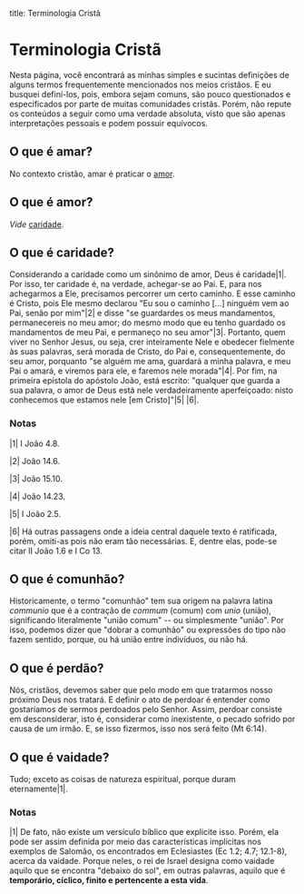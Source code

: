 title: Terminologia Cristã

# Terminologia Cristã

Nesta página, você encontrará as minhas simples e sucintas definições de alguns
termos frequentemente mencionados nos meios cristãos. E eu busquei definí-los,
pois, embora sejam comuns, são pouco questionados e especificados por parte de
muitas comunidades cristãs. Porém, não repute os conteúdos a seguir como uma
verdade absoluta, visto que são apenas interpretações pessoais e podem possuir
equívocos.


## O que é amar?

No contexto cristão, amar é praticar o [amor](#o-que-amor).

## O que é amor?

*Vide* [caridade](#o-que-caridade).

## O que é caridade?

Considerando a caridade como um sinônimo de amor, Deus é caridade\|1\|. Por isso,
ter caridade é, na verdade, achegar-se ao Pai. E, para nos achegarmos a Ele,
precisamos percorrer um certo caminho. E esse caminho é Cristo, pois Ele mesmo
declarou "Eu sou o caminho [...] ninguém vem ao Pai, senão por mim"\|2\| e disse
"se guardardes os meus mandamentos, permanecereis no meu amor; do mesmo modo
que eu tenho guardado os mandamentos de meu Pai, e permaneço no seu amor"\|3\|.
Portanto, quem viver no Senhor Jesus, ou seja, crer inteiramente Nele e
obedecer fielmente às suas palavras, será morada de Cristo, do Pai e,
consequentemente, do seu amor, porquanto "se alguém me ama, guardará a minha
palavra, e meu Pai o amará, e viremos para ele, e faremos nele morada"\|4\|. Por
fim, na primeira epístola do apóstolo João, está escrito: "qualquer que guarda
a sua palavra, o amor de Deus está nele verdadeiramente aperfeiçoado: nisto
conhecemos que estamos nele [em Cristo]"\|5\| \|6\|.

### Notas

\|1\| I João 4.8.

\|2\| João 14.6.

\|3\| João 15.10.

\|4\| João 14.23.

\|5\| I João 2.5.

\|6\| Há outras passagens onde a ideia central daquele texto é ratificada,
porém, omiti-as pois não eram tão necessárias. E, dentre elas, pode-se citar II
João 1.6 e I Co 13.

## O que é comunhão?

Historicamente, o termo "comunhão" tem sua origem na palavra latina *communio*
que é a contração de *commum* (comum) com *unio* (união), significando
literalmente "união comum" -- ou simplesmente "união". Por isso, podemos dizer
que "dobrar a comunhão" ou expressões do tipo não fazem sentido, porque, ou há
união entre indivíduos, ou não há.

## O que é perdão?

Nós, cristãos, devemos saber que pelo modo em que tratarmos nosso próximo Deus
nos tratará. E definir o ato de perdoar é entender como gostaríamos de sermos
perdoados pelo Senhor. Assim, perdoar consiste em desconsiderar, isto é,
considerar como inexistente, o pecado sofrido por causa de um irmão. E, se isso
fizermos, isso nos será feito (Mt 6:14).

## O que é vaidade?

Tudo; exceto as coisas de natureza espiritual, porque duram eternamente\|1\|.

### Notas

\|1\| De fato, não existe um versículo bíblico que explicite isso. Porém, ela
pode ser assim definida por meio das características implícitas nos exemplos de
Salomão, os encontrados em Eclesiastes (Ec 1.2; 4.7; 12.1-8), acerca da
vaidade. Porque neles, o rei de Israel designa como vaidade aquilo que se
encontra "debaixo do sol", em outras palavras, aquilo que é **temporário,
cíclico, finito e pertencente a esta vida**.
